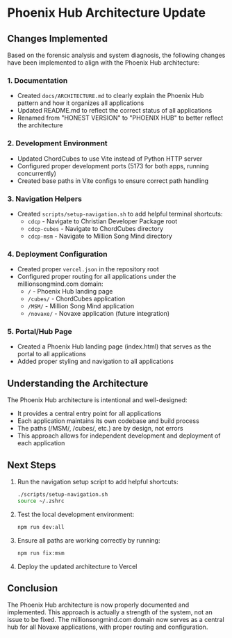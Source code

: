 # Phoenix Hub Architecture Update

## Changes Implemented

Based on the forensic analysis and system diagnosis, the following changes have been implemented to align with the Phoenix Hub architecture:

### 1. Documentation
- Created `docs/ARCHITECTURE.md` to clearly explain the Phoenix Hub pattern and how it organizes all applications
- Updated README.md to reflect the correct status of all applications
- Renamed from "HONEST VERSION" to "PHOENIX HUB" to better reflect the architecture

### 2. Development Environment
- Updated ChordCubes to use Vite instead of Python HTTP server
- Configured proper development ports (5173 for both apps, running concurrently)
- Created base paths in Vite configs to ensure correct path handling

### 3. Navigation Helpers
- Created `scripts/setup-navigation.sh` to add helpful terminal shortcuts:
  - `cdcp` - Navigate to Christian Developer Package root
  - `cdcp-cubes` - Navigate to ChordCubes directory
  - `cdcp-msm` - Navigate to Million Song Mind directory

### 4. Deployment Configuration
- Created proper `vercel.json` in the repository root
- Configured proper routing for all applications under the millionsongmind.com domain:
  - `/` - Phoenix Hub landing page
  - `/cubes/` - ChordCubes application
  - `/MSM/` - Million Song Mind application
  - `/novaxe/` - Novaxe application (future integration)

### 5. Portal/Hub Page
- Created a Phoenix Hub landing page (index.html) that serves as the portal to all applications
- Added proper styling and navigation to all applications

## Understanding the Architecture

The Phoenix Hub architecture is intentional and well-designed:
- It provides a central entry point for all applications
- Each application maintains its own codebase and build process
- The paths (/MSM/, /cubes/, etc.) are by design, not errors
- This approach allows for independent development and deployment of each application

## Next Steps

1. Run the navigation setup script to add helpful shortcuts:
   ```bash
   ./scripts/setup-navigation.sh
   source ~/.zshrc
   ```

2. Test the local development environment:
   ```bash
   npm run dev:all
   ```

3. Ensure all paths are working correctly by running:
   ```bash
   npm run fix:msm
   ```

4. Deploy the updated architecture to Vercel

## Conclusion

The Phoenix Hub architecture is now properly documented and implemented. This approach is actually a strength of the system, not an issue to be fixed. The millionsongmind.com domain now serves as a central hub for all Novaxe applications, with proper routing and configuration.
